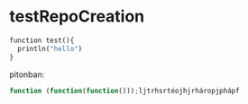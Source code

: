 # testRepoCreation
```python
function test(){
  println("hello")
}
```
pitonban:
```js
function (function(function()));ljtrhsrtéojhjrháropjphápf